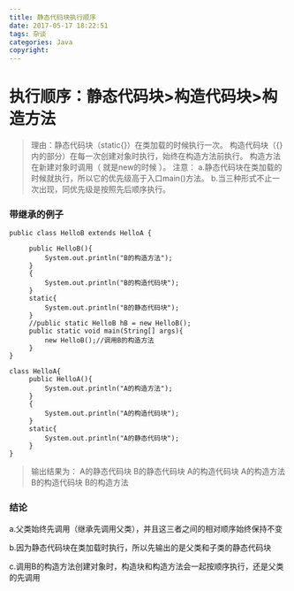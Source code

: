 ```yaml
---
title: 静态代码块执行顺序
date: 2017-05-17 18:22:51
tags: 杂谈
categories: Java
copyright:
---
```

# 执行顺序：静态代码块>构造代码块>构造方法


>理由：静态代码块（static{}）在类加载的时候执行一次。
构造代码块（{}内的部分）在每一次创建对象时执行，始终在构造方法前执行。
构造方法在新建对象时调用（ 就是new的时候 ）。
注意： a.静态代码块在类加载的时候就执行，所以它的优先级高于入口main()方法。 b.当三种形式不止一次出现，同优先级是按照先后顺序执行。

### 带继承的例子
```
public class HelloB extends HelloA {
     
     public HelloB(){
         System.out.println("B的构造方法");
     }
     {
         System.out.println("B的构造代码块");
     }
     static{
         System.out.println("B的静态代码块");
     }
     //public static HelloB hB = new HelloB();
     public static void main(String[] args){
         new HelloB();//调用B的构造方法
     }
}
 
class HelloA{
     public HelloA(){
         System.out.println("A的构造方法");
     }
     {
         System.out.println("A的构造代码块");
     }
     static{
         System.out.println("A的静态代码块");
     }
}
```

>输出结果为：
A的静态代码块
B的静态代码块
A的构造代码块
A的构造方法
B的构造代码块
B的构造方法

### 结论

a.父类始终先调用（继承先调用父类），并且这三者之间的相对顺序始终保持不变
  
b.因为静态代码块在类加载时执行，所以先输出的是父类和子类的静态代码块

c.调用B的构造方法创建对象时，构造块和构造方法会一起按顺序执行，还是父类的先调用